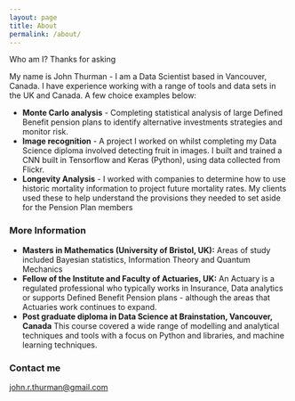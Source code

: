 ```yaml
---
layout: page
title: About
permalink: /about/
---
```


Who am I? Thanks for asking

My name is John Thurman - I am a Data Scientist based in Vancouver, Canada. I have experience working with a range of 
tools and data sets in the UK and Canada. A few choice examples below:
 * **Monte Carlo analysis** - Completing statistical analysis of large Defined Benefit pension plans to identify 
 alternative investments strategies and monitor risk.
 * **Image recognition** - A project I worked on whilst completing my Data Science diploma involved detecting fruit 
 in images. I built and trained a CNN built in Tensorflow and Keras (Python), using data collected from Flickr.
 * **Longevity Analysis** - I worked with companies to determine how to use historic mortality information to project 
 future mortality rates. My clients used these to help understand the provisions they needed to set aside for the Pension Plan members


### More Information

* **Masters in Mathematics (University of Bristol, UK):** Areas of study included Bayesian statistics, Information Theory and Quantum Mechanics</li>
* **Fellow of the Institute and Faculty of Actuaries, UK:** An Actuary is a regulated professional who typically works
 in Insurance, Data analytics or supports Defined Benefit Pension plans - although the areas that Actuaries work continues to expand.
* **Post graduate diploma in Data Science at Brainstation, Vancouver, Canada** This course covered a wide range of modelling and
analytical techniques and tools with a focus on Python and libraries, and machine learning techniques.

### Contact me

[john.r.thurman@gmail.com](mailto:john.r.thurman@gmail.com)
